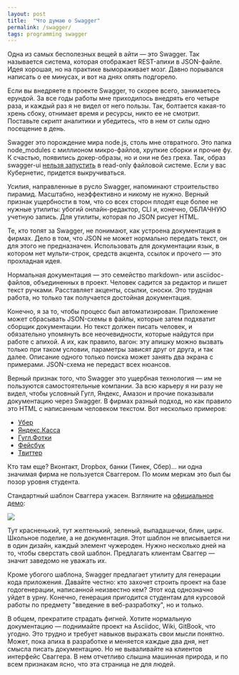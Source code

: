 ```yaml
---
layout: post
title:  "Что думаю о Swagger"
permalink: /swagger/
tags: programming swagger
---
```


Одна из самых бесполезных вещей в айти — это Swagger. Так называется система,
которая отображает REST-апихи в JSON-файле. Идея хорошая, но на практике
вымораживает мозг. Давно порывался написать о ее минусах, и вот на днях опять
подгорело.

Если вы внедряете в проекте Swagger, то скорее всего, занимаетесь ерундой. За
все годы работы мне приходилось внедрять его четыре раза, и каждый раз я не
видел от него пользы. Так, болтается какая-то хрень сбоку, отнимает время и
ресурсы, никто ее не смотрит. Поставьте скрипт аналитики и убедитесь, что в нем
от силы одно посещение в день.

[bug]: https://github.com/swagger-api/swagger-ui/issues/5699

Swagger это порождение мира node.js, столь мне отвратного. Это папка
node_modules с миллионом микро-файлов, хрупкие сборки и прочие фу. К счастью,
появились докер-образы, но и они не без греха. Так, образ swagger-ui [нельзя
запустить][bug] в read-only файловой системе. Если у вас Кубернетис, придется
выкручиваться.

Усилия, направленные в русло Swagger, напоминают строительство
пирамид. Масштабно, неэффективно и никому не нужно. Верный признак ущербности в
том, что со всех сторон плодят еще более не нужные утилиты: убогий
онлайн-редактор, CLI и, конечно, ОБЛАЧНУЮ учетную запись. Для утилиты, которая
по JSON рисует HTML.

Те, кто топят за Swagger, не понимают, как устроена документация в фирмах. Дело
в том, что JSON не может нормально передать текст, он для этого не
предназначен. Использовать для документации язык, в котором нет мульти-строк,
средств акцента, ссылок и прочего — это прохладная идея.

Нормальная документация — это семейство markdown- или asciidoc-файлов,
объединенных в проект. Человек садится за редактор и пишет текст
ручками. Расставляет акценты, ссылки, сноски. Это трудная работа, но только так
получается достойная документация.

Конечно, я за то, чтобы процесс был автоматизирован. Приложение может сбрасывать
JSON-схемы в файлы, которые затем подхватит сборщик документации. Но текст
должен писать человек, и обязательно упомянуть все неочевидности, которые
найдутся при работе с апихой. А их, как правило, вагон: эту апишку можно вызвать
только при таком условии, параметры зависят друг от друга, и так далее. Описание
одного только поиска может занять два экрана с примерами. JSON-схема не передаст
всех нюансов.

Верный признак того, что Swagger это ущербная технология — им не пользуются
самостоятельные компании. За всю карьеру я ни разу не видел, чтобы условный
Гугл, Яндекс, Амазон и прочие показывали документацию через Swagger. В фирмах
разный подход, но как правило это HTML с написанным человеком текстом. Вот
несколько примеров:

- [Убер](https://developer.uber.com/docs/riders/references/api)
- [Яндекс.Касса](https://tech.yandex.com/money/doc/dg/reference/incoming-transfer-reject-docpage/)
- [Гугл.Фотки](https://developers.google.com/photos/library/guides/list)
- [Фейсбук](https://developers.facebook.com/docs/graph-api/reference/event)
- [Твиттер](https://developer.twitter.com/en/docs/tweets/search/api-reference/get-search-tweets)

Кто там еще? Вконтакт, Dropbox, банки (Тинек, Сбер)... ни одна значимая фирма не
пользуется Сваггером. По моим меркам это был бы позор уровня студента.

[demo]: https://petstore.swagger.io/

Стандартный шаблон Сваггера ужасен. Взгляните на [официальное демо][demo]:

![](https://user-images.githubusercontent.com/1059232/84140299-0e2f9780-aa5a-11ea-9074-4484cf4756ba.png)

Тут красненький, тут желтенький, зеленый, выпадашечки, блин, цирк. Школьное
поделие, а не документация. Этот шаблон не вписывается ни в один дизайн, каждый
элемент чужероден. Нужно несколько дней на то, чтобы сверстать свой
шаблон. Предлагать клиентам Сваггер — значит заведомо не уважать их.

Кроме убогого шаблона, Swagger предлагает утилиту для генерации кода
приложения. Давайте честно: кто захочет строить проект на базе годогенерации,
написанной неизвестно кем? Этот код однозначно уйдет в урну. Конечно, генерация
пригодится студентам для курсовой работы по предмету "введение в
веб-разработку", но и только.

В общем, прекратите страдать фигней. Хотите нормальную документацию — поднимайте
проект на Asciidoc, Wiki, GitBook, что угодно. Это трудно и требует навыков
выражать свои мысли понятно. Может, пока апиха в разработке и меняется каждые
два дня, нет смысла писать документацию. Но не вываливайте на клиентов интерфейс
Сваггера. В нем отчетливо слышна машинная природа, и по всем признакам ясно, что
эта страница не для людей.
